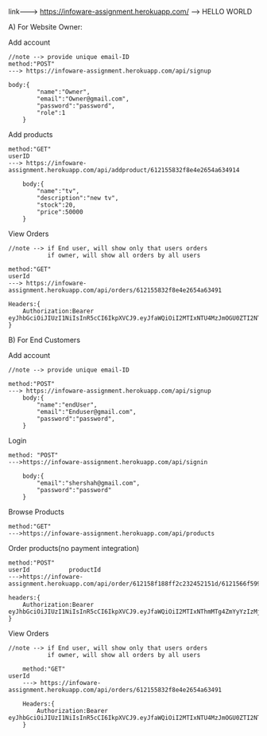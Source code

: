 link--->  https://infoware-assignment.herokuapp.com/    --> HELLO WORLD


A) For Website Owner:

Add account  

    //note --> provide unique email-ID
    method:"POST"                                                 
    ---> https://infoware-assignment.herokuapp.com/api/signup

    body:{
            "name":"Owner",
            "email":"Owner@gmail.com",
            "password":"password",
            "role":1
        }


Add products

    method:"GET"                                                              userID
    ---> https://infoware-assignment.herokuapp.com/api/addproduct/612155832f8e4e2654a634914

        body:{
            "name":"tv",
            "description":"new tv",
            "stock":20,
            "price":50000
        }

View Orders

    //note --> if End user, will show only that users orders
               if owner, will show all orders by all users

    method:"GET"                                                      userId  
    ---> https://infoware-assignment.herokuapp.com/api/orders/612155832f8e4e2654a63491

    Headers:{
        Authorization:Bearer eyJhbGciOiJIUzI1NiIsInR5cCI6IkpXVCJ9.eyJfaWQiOiI2MTIxNTU4MzJmOGU0ZTI2NTRhNjM0OTEiLCJpYXQiOjE2Mjk1NzU5NjIsImV4cCI6MTYyOTc5MTk2Mn0.o74gzUabUZDUnr7nr2Y27d7skY1Lu7ow5i9kVxrLV7E
    }



B)  For End Customers

Add account

    //note --> provide unique email-ID
    
    method:"POST"                                                 
    ---> https://infoware-assignment.herokuapp.com/api/signup
        body:{
            "name":"endUser",
            "email":"Enduser@gmail.com",
            "password":"password",
        }

Login

    method: "POST"
    --->https://infoware-assignment.herokuapp.com/api/signin

        body:{
            "email":"shershah@gmail.com",
            "password":"password"
        }


Browse Products

    method:"GET"
    --->https://infoware-assignment.herokuapp.com/api/products


Order products(no payment integration)

    method:"POST"                                                      userId           productId
    --->https://infoware-assignment.herokuapp.com/api/order/612158f188ff2c232452151d/6121566f59988c42cc4e40f3

    headers:{
        Authorization:Bearer eyJhbGciOiJIUzI1NiIsInR5cCI6IkpXVCJ9.eyJfaWQiOiI2MTIxNThmMTg4ZmYyYzIzMjQ1MjE1MWQiLCJpYXQiOjE2Mjk1NzU0MTgsImV4cCI6MTYyOTc5MTQxOH0.eV5gP0or_zVQ5hxSSlN6bbbkXf3qTSmbI5BBwgwvwhU
    }

View Orders

    //note --> if End user, will show only that users orders
               if owner, will show all orders by all users

        method:"GET"                                                      userId  
        ---> https://infoware-assignment.herokuapp.com/api/orders/612155832f8e4e2654a63491

        Headers:{
            Authorization:Bearer eyJhbGciOiJIUzI1NiIsInR5cCI6IkpXVCJ9.eyJfaWQiOiI2MTIxNTU4MzJmOGU0ZTI2NTRhNjM0OTEiLCJpYXQiOjE2Mjk1NzU5NjIsImV4cCI6MTYyOTc5MTk2Mn0.o74gzUabUZDUnr7nr2Y27d7skY1Lu7ow5i9kVxrLV7E
        }

